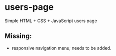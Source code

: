 # users-page
Simple HTML + CSS + JavaScript users page

## Missing:
- responsive navigation menu; needs to be added.
